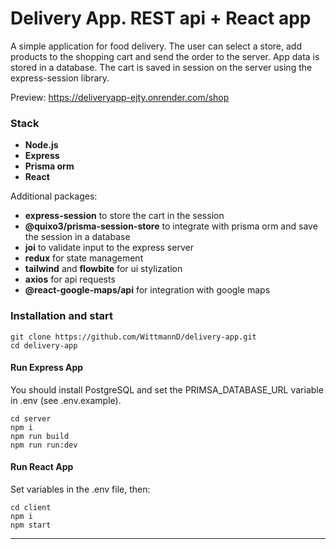 # Delivery App. REST api + React app

A simple application for food delivery. The user can select a store, add products to the shopping cart and send the order to the server.
App data is stored in a database. The cart is saved in session on the server using the express-session library.

Preview: https://deliveryapp-ejty.onrender.com/shop 

### Stack
- **Node.js**
- **Express**
- **Prisma orm**
- **React**

Additional packages:
- **express-session** to store the cart in the session
- **@quixo3/prisma-session-store** to integrate with prisma orm and save the session in a database
- **joi** to validate input to the express server
- **redux** for state management
- **tailwind** and **flowbite** for ui stylization
- **axios** for api requests
- **@react-google-maps/api** for integration with google maps

### Installation and start

```
git clone https://github.com/WittmannD/delivery-app.git
cd delivery-app
```

#### Run Express App

You should install PostgreSQL and set the PRIMSA_DATABASE_URL variable in .env (see .env.example).

```
cd server
npm i
npm run build
npm run run:dev
```

#### Run React App

Set variables in the .env file, then:

```
cd client
npm i
npm start
```

---

